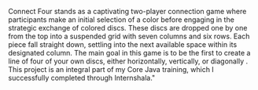 Connect Four stands as a captivating two-player connection game where participants make an initial selection of a color before engaging in the strategic exchange of colored discs. These discs are dropped one by one from the top into a suspended grid with seven columns and six rows. Each piece fall straight down, settling into the next available space within its designated column.
The main goal in this game is to be the first to create a line of four of your own discs, either horizontally, vertically, or diagonally .
This project is an integral part of my Core Java training, which I successfully completed through Internshala."
